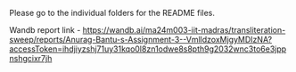 Please go to the individual folders for the README files.

Wandb report link - https://wandb.ai/ma24m003-iit-madras/transliteration-sweep/reports/Anurag-Bantu-s-Assignment-3--VmlldzoxMjgyMDIzNA?accessToken=ihdjiyzshj71uy31kqo0l8zn1odwe8s8pth9g2032wnc3to6e3jppnshgcixr7jh
